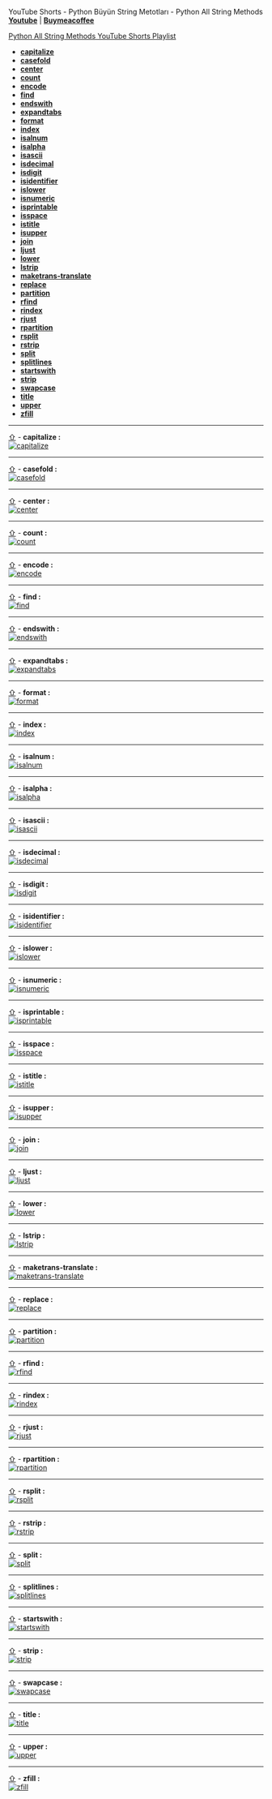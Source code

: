 YouTube Shorts - Python Büyün String Metotları - Python All String Methods **[Youtube](https://www.youtube.com/@umtsn)** | **[Buymeacoffee](https://www.buymeacoffee.com/umitsen)** 

[Python All String Methods YouTube Shorts Playlist](https://www.youtube.com/playlist?list=PLWmM3tw4zswYp2ee_doiA-zb0AOD_vXms)


- <a href="#web-capitalize" id="web-toc-capitalize">**capitalize**</a>
- <a href="#web-casefold" id="web-toc-casefold">**casefold**</a>
- <a href="#web-center" id="web-toc-center">**center**</a>
- <a href="#web-count" id="web-toc-count">**count**</a>
- <a href="#web-encode" id="web-toc-encode">**encode**</a>
- <a href="#web-find" id="web-toc-find">**find**</a>
- <a href="#web-endswith" id="web-toc-endswith">**endswith**</a>
- <a href="#web-expandtabs" id="web-toc-expandtabs">**expandtabs**</a>
- <a href="#web-format" id="web-toc-format">**format**</a>
- <a href="#web-index" id="web-toc-index">**index**</a>
- <a href="#web-isalnum" id="web-toc-isalnum">**isalnum**</a>
- <a href="#web-isalpha" id="web-toc-isalpha">**isalpha**</a>
- <a href="#web-isascii" id="web-toc-isascii">**isascii**</a>
- <a href="#web-isdecimal" id="web-toc-isdecimal">**isdecimal**</a>
- <a href="#web-isdigit" id="web-toc-isdigit">**isdigit**</a>
- <a href="#web-isidentifier" id="web-toc-isidentifier">**isidentifier**</a>
- <a href="#web-islower" id="web-toc-islower">**islower**</a>
- <a href="#web-isnumeric" id="web-toc-isnumeric">**isnumeric**</a>
- <a href="#web-isprintable" id="web-toc-isprintable">**isprintable**</a>
- <a href="#web-isspace" id="web-toc-isspace">**isspace**</a>
- <a href="#web-istitle" id="web-toc-istitle">**istitle**</a>
- <a href="#web-isupper" id="web-toc-isupper">**isupper**</a>
- <a href="#web-join" id="web-toc-join">**join**</a>
- <a href="#web-ljust" id="web-toc-ljust">**ljust**</a>
- <a href="#web-lower" id="web-toc-lower">**lower**</a>
- <a href="#web-lstrip" id="web-toc-lstrip">**lstrip**</a>
- <a href="#web-maketrans-translate" id="web-toc-maketrans-translate">**maketrans-translate**</a>
- <a href="#web-replace" id="web-toc-replace">**replace**</a>
- <a href="#web-partition" id="web-toc-partition">**partition**</a>
- <a href="#web-rfind" id="web-toc-rfind">**rfind**</a>
- <a href="#web-rindex" id="web-toc-rindex">**rindex**</a>
- <a href="#web-rjust" id="web-toc-rjust">**rjust**</a>
- <a href="#web-rpartition" id="web-toc-rpartition">**rpartition**</a>
- <a href="#web-rsplit" id="web-toc-rsplit">**rsplit**</a>
- <a href="#web-rstrip" id="web-toc-rstrip">**rstrip**</a>
- <a href="#web-split" id="web-toc-split">**split**</a>
- <a href="#web-splitlines" id="web-toc-splitlines">**splitlines**</a>
- <a href="#web-startswith" id="web-toc-startswith">**startswith**</a>
- <a href="#web-strip" id="web-toc-strip">**strip**</a>
- <a href="#web-swapcase" id="web-toc-swapcase">**swapcase**</a>
- <a href="#web-title" id="web-toc-title">**title**</a>
- <a href="#web-upper" id="web-toc-upper">**upper**</a>
- <a href="#web-zfill" id="web-toc-zfill">**zfill**</a>


---
<a href="#web-toc-capitalize"><span>&#8679;</span></a> - <span id = "web-capitalize">**capitalize :**</span><br>
[![capitalize](https://img.youtube.com/vi/g3JrPY3ogCw/0.jpg)](https://youtube.com/shorts/g3JrPY3ogCw "capitalize")
<br>

---
<a href="#web-toc-casefold"><span>&#8679;</span></a> - <span id = "web-casefold">**casefold :**</span><br>
[![casefold](https://img.youtube.com/vi/Q2HslIP03pk/0.jpg)](https://youtube.com/shorts/Q2HslIP03pk "casefold")
<br>

---
<a href="#web-toc-center"><span>&#8679;</span></a> - <span id = "web-center">**center :**</span><br>
[![center](https://img.youtube.com/vi/1fJgV2g4npU/0.jpg)](https://youtube.com/shorts/1fJgV2g4npU "center")
<br>

---
<a href="#web-toc-count"><span>&#8679;</span></a> - <span id = "web-count">**count :**</span><br>
[![count](https://img.youtube.com/vi/intW7LeBVLw/0.jpg)](https://youtube.com/shorts/intW7LeBVLw "count")
<br>

---
<a href="#web-toc-encode"><span>&#8679;</span></a> - <span id = "web-encode">**encode :**</span><br>
[![encode](https://img.youtube.com/vi/IgCqZhqUvaQ/0.jpg)](https://youtube.com/shorts/IgCqZhqUvaQ "encode")
<br>

---
<a href="#web-toc-find"><span>&#8679;</span></a> - <span id = "web-find">**find :**</span><br>
[![find](https://img.youtube.com/vi/RNMoIcRAUu4/0.jpg)](https://youtube.com/shorts/RNMoIcRAUu4 "find")
<br>

---
<a href="#web-toc-endswith"><span>&#8679;</span></a> - <span id = "web-endswith">**endswith :**</span><br>
[![endswith](https://img.youtube.com/vi/2dKG7jLtthE/0.jpg)](https://youtube.com/shorts/2dKG7jLtthE "endswith")
<br>

---
<a href="#web-toc-expandtabs"><span>&#8679;</span></a> - <span id = "web-expandtabs">**expandtabs :**</span><br>
[![expandtabs](https://img.youtube.com/vi/jAqfG2K-UpE/0.jpg)](https://youtube.com/shorts/jAqfG2K-UpE "expandtabs")
<br>

---
<a href="#web-toc-format"><span>&#8679;</span></a> - <span id = "web-format">**format :**</span><br>
[![format](https://img.youtube.com/vi/q6gPgi4BExg/0.jpg)](https://youtube.com/shorts/q6gPgi4BExg "format")
<br>

---
<a href="#web-toc-index"><span>&#8679;</span></a> - <span id = "web-index">**index :**</span><br>
[![index](https://img.youtube.com/vi/-k4f_dwbyGQ/0.jpg)](https://youtube.com/shorts/-k4f_dwbyGQ "index")
<br>

---
<a href="#web-toc-isalnum"><span>&#8679;</span></a> - <span id = "web-isalnum">**isalnum :**</span><br>
[![isalnum](https://img.youtube.com/vi/Qtc7J01EwMI/0.jpg)](https://youtube.com/shorts/Qtc7J01EwMI "isalnum")
<br>

---
<a href="#web-toc-isalpha"><span>&#8679;</span></a> - <span id = "web-isalpha">**isalpha :**</span><br>
[![isalpha](https://img.youtube.com/vi/bPQFNwlWRvg/0.jpg)](https://youtube.com/shorts/bPQFNwlWRvg "isalpha")
<br>

---
<a href="#web-toc-isascii"><span>&#8679;</span></a> - <span id = "web-isascii">**isascii :**</span><br>
[![isascii](https://img.youtube.com/vi/0O5FCm3FiTw/0.jpg)](https://youtube.com/shorts/0O5FCm3FiTw "isascii")
<br>

---
<a href="#web-toc-isdecimal"><span>&#8679;</span></a> - <span id = "web-isdecimal">**isdecimal :**</span><br>
[![isdecimal](https://img.youtube.com/vi/7SqyFEdcWKs/0.jpg)](https://youtube.com/shorts/7SqyFEdcWKs "isdecimal")
<br>

---
<a href="#web-toc-isdigit"><span>&#8679;</span></a> - <span id = "web-isdigit">**isdigit :**</span><br>
[![isdigit](https://img.youtube.com/vi/tbOOSu_I_TI/0.jpg)](https://youtube.com/shorts/tbOOSu_I_TI "isdigit")
<br>

---
<a href="#web-toc-isidentifier"><span>&#8679;</span></a> - <span id = "web-isidentifier">**isidentifier :**</span><br>
[![isidentifier](https://img.youtube.com/vi/yQbHjZAyjpw/0.jpg)](https://youtube.com/shorts/yQbHjZAyjpw "isidentifier")
<br>

---
<a href="#web-toc-islower"><span>&#8679;</span></a> - <span id = "web-islower">**islower :**</span><br>
[![islower](https://img.youtube.com/vi/gV053lQpmfs/0.jpg)](https://youtube.com/shorts/gV053lQpmfs "islower")
<br>

---
<a href="#web-toc-isnumeric"><span>&#8679;</span></a> - <span id = "web-isnumeric">**isnumeric :**</span><br>
[![isnumeric](https://img.youtube.com/vi/JkIDMlGsGrc/0.jpg)](https://youtube.com/shorts/JkIDMlGsGrc "isnumeric")
<br>

---
<a href="#web-toc-isprintable"><span>&#8679;</span></a> - <span id = "web-isprintable">**isprintable :**</span><br>
[![isprintable](https://img.youtube.com/vi/lsL0DpwwB0M/0.jpg)](https://youtube.com/shorts/lsL0DpwwB0M "isprintable")
<br>

---
<a href="#web-toc-isspace"><span>&#8679;</span></a> - <span id = "web-isspace">**isspace :**</span><br>
[![isspace](https://img.youtube.com/vi/9muj3MSpHjc/0.jpg)](https://youtube.com/shorts/9muj3MSpHjc "isspace")
<br>

---
<a href="#web-toc-istitle"><span>&#8679;</span></a> - <span id = "web-istitle">**istitle :**</span><br>
[![istitle](https://img.youtube.com/vi/q-8RstSK3fU/0.jpg)](https://youtube.com/shorts/q-8RstSK3fU "istitle")
<br>

---
<a href="#web-toc-isupper"><span>&#8679;</span></a> - <span id = "web-isupper">**isupper :**</span><br>
[![isupper](https://img.youtube.com/vi/9lKT1qOs4wY/0.jpg)](https://youtube.com/shorts/9lKT1qOs4wY "isupper")
<br>

---
<a href="#web-toc-join"><span>&#8679;</span></a> - <span id = "web-join">**join :**</span><br>
[![join](https://img.youtube.com/vi/0Rk4oeXDvCo/0.jpg)](https://youtube.com/shorts/0Rk4oeXDvCo "join")
<br>

---
<a href="#web-toc-ljust"><span>&#8679;</span></a> - <span id = "web-ljust">**ljust :**</span><br>
[![ljust](https://img.youtube.com/vi/o8fnIx3Vr9A/0.jpg)](https://youtube.com/shorts/o8fnIx3Vr9A "ljust")
<br>

---
<a href="#web-toc-lower"><span>&#8679;</span></a> - <span id = "web-lower">**lower :**</span><br>
[![lower](https://img.youtube.com/vi/xolCoYpGtaY/0.jpg)](https://youtube.com/shorts/xolCoYpGtaY "lower")
<br>

---
<a href="#web-toc-lstrip"><span>&#8679;</span></a> - <span id = "web-lstrip">**lstrip :**</span><br>
[![lstrip](https://img.youtube.com/vi/1-OkTVa-MpI/0.jpg)](https://youtube.com/shorts/1-OkTVa-MpI "lstrip")
<br>

---
<a href="#web-toc-maketrans-translate"><span>&#8679;</span></a> - <span id = "web-maketrans-translate">**maketrans-translate :**</span><br>
[![maketrans-translate](https://img.youtube.com/vi/uHsb4Cl7x-U/0.jpg)](https://youtube.com/shorts/uHsb4Cl7x-U "maketrans-translate")
<br>

---
<a href="#web-toc-replace"><span>&#8679;</span></a> - <span id = "web-replace">**replace :**</span><br>
[![replace](https://img.youtube.com/vi/xZ8_f_0RYg4/0.jpg)](https://youtube.com/shorts/xZ8_f_0RYg4 "replace")
<br>

---
<a href="#web-toc-partition"><span>&#8679;</span></a> - <span id = "web-partition">**partition :**</span><br>
[![partition](https://img.youtube.com/vi/xjPiRYaxopg/0.jpg)](https://youtube.com/shorts/xjPiRYaxopg "partition")
<br>

---
<a href="#web-toc-rfind"><span>&#8679;</span></a> - <span id = "web-rfind">**rfind :**</span><br>
[![rfind](https://img.youtube.com/vi/T2X7H4xk9cY/0.jpg)](https://youtube.com/shorts/T2X7H4xk9cY "rfind")
<br>

---
<a href="#web-toc-rindex"><span>&#8679;</span></a> - <span id = "web-rindex">**rindex :**</span><br>
[![rindex](https://img.youtube.com/vi/p7q974kGe20/0.jpg)](https://youtube.com/shorts/p7q974kGe20 "rindex")
<br>

---
<a href="#web-toc-rjust"><span>&#8679;</span></a> - <span id = "web-rjust">**rjust :**</span><br>
[![rjust](https://img.youtube.com/vi/EpSie-CaGno/0.jpg)](https://youtube.com/shorts/EpSie-CaGno "rjust")
<br>

---
<a href="#web-toc-rpartition"><span>&#8679;</span></a> - <span id = "web-rpartition">**rpartition :**</span><br>
[![rpartition](https://img.youtube.com/vi/tghTCwsNu6w/0.jpg)](https://youtube.com/shorts/tghTCwsNu6w "rpartition")
<br>

---
<a href="#web-toc-rsplit"><span>&#8679;</span></a> - <span id = "web-rsplit">**rsplit :**</span><br>
[![rsplit](https://img.youtube.com/vi/FejTINNwpVk/0.jpg)](https://youtube.com/shorts/FejTINNwpVk "rsplit")
<br>

---
<a href="#web-toc-rstrip"><span>&#8679;</span></a> - <span id = "web-rstrip">**rstrip :**</span><br>
[![rstrip](https://img.youtube.com/vi/czKJ2TJqhGg/0.jpg)](https://youtube.com/shorts/czKJ2TJqhGg "rstrip")
<br>

---
<a href="#web-toc-split"><span>&#8679;</span></a> - <span id = "web-split">**split :**</span><br>
[![split](https://img.youtube.com/vi/pbx3kzqplx0/0.jpg)](https://youtube.com/shorts/pbx3kzqplx0 "split")
<br>

---
<a href="#web-toc-splitlines"><span>&#8679;</span></a> - <span id = "web-splitlines">**splitlines :**</span><br>
[![splitlines](https://img.youtube.com/vi/qWjlhEIknB4/0.jpg)](https://youtube.com/shorts/qWjlhEIknB4 "splitlines")
<br>

---
<a href="#web-toc-startswith"><span>&#8679;</span></a> - <span id = "web-startswith">**startswith :**</span><br>
[![startswith](https://img.youtube.com/vi/6tR3RDENYYI/0.jpg)](https://youtube.com/shorts/6tR3RDENYYI "startswith")
<br>

---
<a href="#web-toc-strip"><span>&#8679;</span></a> - <span id = "web-strip">**strip :**</span><br>
[![strip](https://img.youtube.com/vi/dYF0XjR9yf8/0.jpg)](https://youtube.com/shorts/dYF0XjR9yf8 "strip")
<br>

---
<a href="#web-toc-swapcase"><span>&#8679;</span></a> - <span id = "web-swapcase">**swapcase :**</span><br>
[![swapcase](https://img.youtube.com/vi/Fc27Nu45WaA/0.jpg)](https://youtube.com/shorts/Fc27Nu45WaA "swapcase")
<br>

---
<a href="#web-toc-title"><span>&#8679;</span></a> - <span id = "web-title">**title :**</span><br>
[![title](https://img.youtube.com/vi/-UtoNTt8xJs/0.jpg)](https://youtube.com/shorts/-UtoNTt8xJs "title")
<br>

---
<a href="#web-toc-upper"><span>&#8679;</span></a> - <span id = "web-upper">**upper :**</span><br>
[![upper](https://img.youtube.com/vi/ERgbjUmlU7Y/0.jpg)](https://youtube.com/shorts/ERgbjUmlU7Y "upper")
<br>

---
<a href="#web-toc-zfill"><span>&#8679;</span></a> - <span id = "web-zfill">**zfill :**</span><br>
[![zfill](https://img.youtube.com/vi/YimTAZ3xQ_E/0.jpg)](https://youtube.com/shorts/YimTAZ3xQ_E "zfill")
<br>




